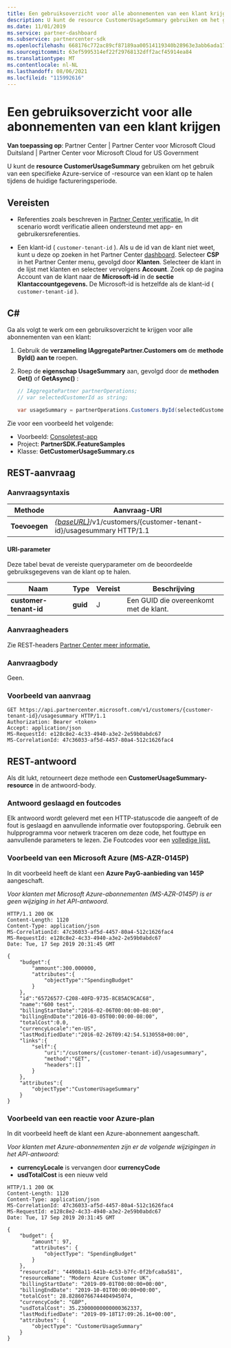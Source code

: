 ```yaml
---
title: Een gebruiksoverzicht voor alle abonnementen van een klant krijgen
description: U kunt de resource CustomerUsageSummary gebruiken om het gebruik van een specifieke Azure-service of -resource van een klant op te halen tijdens de huidige factureringsperiode.
ms.date: 11/01/2019
ms.service: partner-dashboard
ms.subservice: partnercenter-sdk
ms.openlocfilehash: 668176c772ac89cf87189aa00514119340b28963e3abb6ada1717e52536f436b
ms.sourcegitcommit: 63ef5995314ef22f29768132dff2acf45914ea84
ms.translationtype: MT
ms.contentlocale: nl-NL
ms.lasthandoff: 08/06/2021
ms.locfileid: "115992616"
---
```

# <a name="get-a-usage-summary-for-all-of-a-customers-subscriptions"></a>Een gebruiksoverzicht voor alle abonnementen van een klant krijgen

**Van toepassing op**: Partner Center | Partner Center voor Microsoft Cloud Duitsland | Partner Center voor Microsoft Cloud for US Government

U kunt de **resource CustomerUsageSummary** gebruiken om het gebruik van een specifieke Azure-service of -resource van een klant op te halen tijdens de huidige factureringsperiode.

## <a name="prerequisites"></a>Vereisten

- Referenties zoals beschreven in [Partner Center verificatie.](partner-center-authentication.md) In dit scenario wordt verificatie alleen ondersteund met app- en gebruikersreferenties.

- Een klant-id ( `customer-tenant-id` ). Als u de id van de klant niet weet, kunt u deze op zoeken in het Partner Center [dashboard](https://partner.microsoft.com/dashboard). Selecteer **CSP** in het Partner Center menu, gevolgd door **Klanten**. Selecteer de klant in de lijst met klanten en selecteer vervolgens **Account**. Zoek op de pagina Account van de klant naar de **Microsoft-id** in de **sectie Klantaccountgegevens.** De Microsoft-id is hetzelfde als de klant-id ( `customer-tenant-id` ).

## <a name="c"></a>C\#

Ga als volgt te werk om een gebruiksoverzicht te krijgen voor alle abonnementen van een klant:

1. Gebruik de **verzameling IAggregatePartner.Customers om** de **methode ById() aan te** roepen.

2. Roep de **eigenschap UsageSummary** aan, gevolgd door de **methoden Get()** of **GetAsync()** :

    ``` csharp
    // IAggregatePartner partnerOperations;
    // var selectedCustomerId as string;

    var usageSummary = partnerOperations.Customers.ById(selectedCustomerId).UsageSummary.Get();
    ```

Zie voor een voorbeeld het volgende:

- Voorbeeld: [Consoletest-app](console-test-app.md)
- Project: **PartnerSDK.FeatureSamples**
- Klasse: **GetCustomerUsageSummary.cs**

## <a name="rest-request"></a>REST-aanvraag

### <a name="request-syntax"></a>Aanvraagsyntaxis

| Methode  | Aanvraag-URI                                                                                         |
|---------|-----------------------------------------------------------------------------------------------------|
| **Toevoegen** | [*{baseURL}*](partner-center-rest-urls.md)/v1/customers/{customer-tenant-id}/usagesummary HTTP/1.1 |

#### <a name="uri-parameter"></a>URI-parameter

Deze tabel bevat de vereiste queryparameter om de beoordeelde gebruiksgegevens van de klant op te halen.

| Naam                   | Type     | Vereist | Beschrijving                           |
|------------------------|----------|----------|---------------------------------------|
| **customer-tenant-id** | **guid** | J        | Een GUID die overeenkomt met de klant. |

### <a name="request-headers"></a>Aanvraagheaders

Zie REST-headers [Partner Center meer informatie.](headers.md)

### <a name="request-body"></a>Aanvraagbody

Geen.

### <a name="request-example"></a>Voorbeeld van aanvraag

```http
GET https://api.partnercenter.microsoft.com/v1/customers/{customer-tenant-id}/usagesummary HTTP/1.1
Authorization: Bearer <token>
Accept: application/json
MS-RequestId: e128c8e2-4c33-4940-a3e2-2e59b0abdc67
MS-CorrelationId: 47c36033-af5d-4457-80a4-512c1626fac4
```

## <a name="rest-response"></a>REST-antwoord

Als dit lukt, retourneert deze methode een **CustomerUsageSummary-resource** in de antwoord-body.

### <a name="response-success-and-error-codes"></a>Antwoord geslaagd en foutcodes

Elk antwoord wordt geleverd met een HTTP-statuscode die aangeeft of de fout is geslaagd en aanvullende informatie over foutopsporing. Gebruik een hulpprogramma voor netwerk traceren om deze code, het fouttype en aanvullende parameters te lezen. Zie Foutcodes voor een [volledige lijst.](error-codes.md)

### <a name="response-example-for-microsoft-azure-ms-azr-0145p-subscription"></a>Voorbeeld van een Microsoft Azure (MS-AZR-0145P)

In dit voorbeeld heeft de klant een **Azure PayG-aanbieding van 145P** aangeschaft.

*Voor klanten met Microsoft Azure-abonnementen (MS-AZR-0145P) is er geen wijziging in het API-antwoord.*

```http
HTTP/1.1 200 OK
Content-Length: 1120
Content-Type: application/json
MS-CorrelationId: 47c36033-af5d-4457-80a4-512c1626fac4
MS-RequestId: e128c8e2-4c33-4940-a3e2-2e59b0abdc67
Date: Tue, 17 Sep 2019 20:31:45 GMT

{
    "budget":{
        "ammount":300.000000,
        "attributes":{
            "objectType":"SpendingBudget"
        }
    },
    "id":"65726577-C208-40FD-9735-8C85AC9CAC68",
    "name":"600 test",
    "billingStartDate":"2016-02-06T00:00:00-08:00",
    "billingEndDate":"2016-03-05T00:00:00-08:00",
    "totalCost":0.0,
    "currencyLocale":"en-US",
    "lastModifiedDate":"2016-02-26T09:42:54.5130558+00:00",
    "links":{
        "self":{
            "uri":"/customers/{customer-tenant-id}/usagesummary",
            "method":"GET",
            "headers":[]
        }
    },
    "attributes":{
        "objectType":"CustomerUsageSummary"
    }
}
```

### <a name="response-example-for-azure-plan"></a>Voorbeeld van een reactie voor Azure-plan

In dit voorbeeld heeft de klant een Azure-abonnement aangeschaft.

*Voor klanten met Azure-abonnementen zijn er de volgende wijzigingen in het API-antwoord:*

- **currencyLocale** is vervangen door **currencyCode**
- **usdTotalCost** is een nieuw veld

```http
HTTP/1.1 200 OK
Content-Length: 1120
Content-Type: application/json
MS-CorrelationId: 47c36033-af5d-4457-80a4-512c1626fac4
MS-RequestId: e128c8e2-4c33-4940-a3e2-2e59b0abdc67
Date: Tue, 17 Sep 2019 20:31:45 GMT

{
    "budget": {
        "amount": 97,
        "attributes": {
            "objectType": "SpendingBudget"
        }
    },
    "resourceId": "44908a11-641b-4c53-b7fc-0f2bfca8a581",
    "resourceName": "Modern Azure Customer UK",
    "billingStartDate": "2019-09-01T00:00:00+00:00",
    "billingEndDate": "2019-10-01T00:00:00+00:00",
    "totalCost": 28.82860766744404945074,
    "currencyCode": "GBP",
    "usdTotalCost": 35.23000000000000362337,
    "lastModifiedDate": "2019-09-18T17:09:26.16+00:00",
    "attributes": {
        "objectType": "CustomerUsageSummary"
    }
}
```

